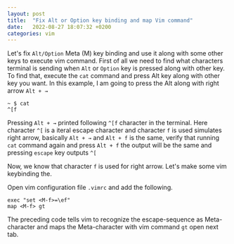```yaml
---
layout: post
title:  "Fix Alt or Option key binding and map Vim command"
date:   2022-08-27 18:07:32 +0200
categories: vim
---
```


Let's fix `Alt/Option` Meta (M) key binding and use it along with some other keys to execute vim command. First of all we need to find what characters terminal is sending when `Alt` or `Option` key is pressed along with other key. To find that, execute the `cat` command and press Alt key along with other key you want. In this example, I am going to press the Alt along with right arrow `Alt + →`
```
~ $ cat
^[f
```
Pressing  `Alt + →` printed following `^[f` character in the terminal. Here character `^[` is a iteral escape character and character `f` is used 
simulates right arrow, basically `Alt + →` and `Alt + f` is the same, verify that running `cat` command again and press `Alt + f` the output will be the same and pressing `escape` key outputs `^[`

Now, we know that character `f` is used for right arrow. Let's make some vim keybinding the.

Open vim configuration file `.vimrc` and add the following.
```vim
exec "set <M-f>=\ef"
map <M-f> gt
```

The preceding code tells vim to recognize the escape-sequence as Meta-character and maps the Meta-character with vim command `gt` open next tab. 
